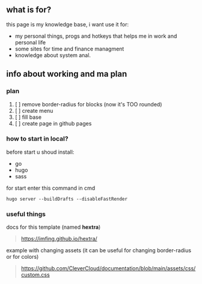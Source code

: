 ## what is for?
this page is my knowledge base, i want use it for:
- my personal things, progs and hotkeys that helps me in work and personal life
- some sites for time and finance managment
- knowledge about system anal.

## info about working and ma plan
### plan
1. [ ] remove border-radius for blocks (now it's TOO rounded) 
2. [ ] create menu
2. [ ] fill base
3. [ ] create page in github pages

### how to start in local?
before start u shoud install:
- go
- hugo
- sass 

for start enter this command in cmd

```
hugo server --buildDrafts --disableFastRender
```

### useful things
docs for this template (named **hextra**)

> https://imfing.github.io/hextra/

example with changing assets (it can be useful for changing border-radius or for colors) 

> https://github.com/CleverCloud/documentation/blob/main/assets/css/custom.css
